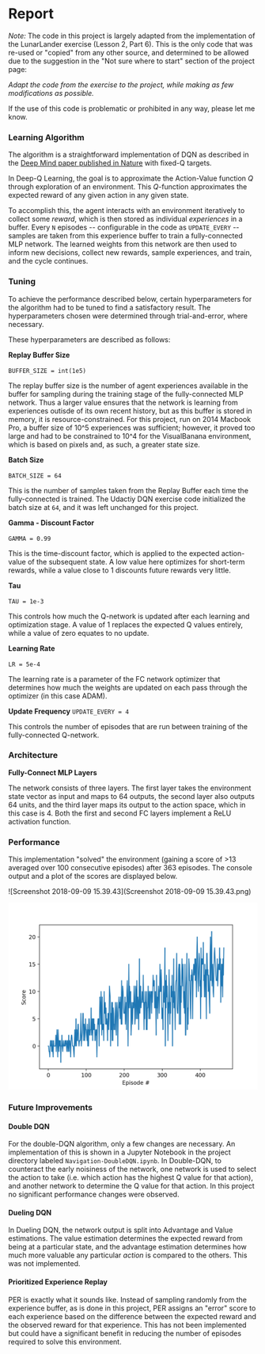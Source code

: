# Report

_Note:_ The code in this project is largely adapted from the implementation of the LunarLander exercise (Lesson 2, Part 6).  This is the only code that was re-used or "copied" from any other source, and determined to be allowed due to the suggestion in the "Not sure where to start" section of the project page:

_Adapt the code from the exercise to the project, while making as few modifications as possible._

If the use of this code is problematic or prohibited in any way, please let me know.

### Learning Algorithm

The algorithm is a straightforward implementation of DQN as described in the [Deep Mind paper published in Nature](https://storage.googleapis.com/deepmind-media/dqn/DQNNaturePaper.pdf) with fixed-Q targets.

In Deep-Q Learning, the goal is to approximate the Action-Value function _Q_ through exploration of an environment.  This _Q_-function approximates the expected reward of any given action in any given state.

To accomplish this, the agent interacts with an environment iteratively to collect some _reward_, which is then stored as individual _experiences_ in a buffer.  Every `N` episodes -- configurable in the code as `UPDATE_EVERY` -- samples are taken from this experience buffer to train a fully-connected MLP network.  The learned weights from this network are then used to inform new decisions, collect new rewards, sample experiences, and train, and the cycle continues.

### Tuning

To achieve the performance described below, certain hyperparameters for the algorithm had to be tuned to find a satisfactory result. The hyperparameters chosen were determined through trial-and-error, where necessary.

These hyperparameters are described as follows:

**Replay Buffer Size**

`BUFFER_SIZE = int(1e5)` 

The replay buffer size is the number of agent experiences available in the buffer for sampling during the training stage of the fully-connected MLP network. Thus a larger value ensures that the network is learning from experiences outisde of its own recent history, but as this buffer is stored in memory, it is resource-constrained.  For this project, run on 2014 Macbook Pro, a buffer size of 10^5 experiences was sufficient; however, it proved too large and had to be constrained to 10^4 for the VisualBanana environment, which is based on pixels and, as such, a greater state size.

**Batch Size**

`BATCH_SIZE = 64`

This is the number of samples taken from the Replay Buffer each time the fully-connected is trained. The Udactiy DQN exercise code initialized the batch size at `64`, and it was left unchanged for this project.

**Gamma - Discount Factor**

`GAMMA = 0.99`

This is the time-discount factor, which is applied to the expected action-value of the subsequent state. A low value here optimizes for short-term rewards, while a value close to 1 discounts future rewards very little.

**Tau**

`TAU = 1e-3`

This controls how much the Q-network is updated after each learning and optimization stage.  A value of 1 replaces the expected Q values entirely, while a value of zero equates to no update.

**Learning Rate**

`LR = 5e-4`

The learning rate is a parameter of the FC network optimizer that determines how much the weights are updated on each pass through the optimizer (in this case ADAM).

**Update Frequency** 
`UPDATE_EVERY = 4`

This controls the number of episodes that are run between training of the fully-connected Q-network.

### Architecture

**Fully-Connect MLP Layers**

The network consists of three layers.  The first layer takes the environment state vector as input and maps to 64 outputs, the second layer also outputs 64 units, and the third layer maps its output to the action space, which in this case is 4. Both the first and second FC layers implement a ReLU activation function.

### Performance

This implementation "solved" the environment (gaining a score of >13 averaged over 100 consecutive episodes) after 363 episodes. The console output and a plot of the scores are displayed below.

![Screenshot 2018-09-09 15.39.43](Screenshot 2018-09-09 15.39.43.png)

![reward plot](reward_plot.png)

### Future Improvements

#### Double DQN

For the double-DQN algorithm, only a few changes are necessary. An implementation of this is shown in a Jupyter Notebook in the project directory labeled `Navigation-DoubleDQN.ipynb`.  In Double-DQN, to counteract the early noisiness of the network, one network is used to select the action to take (i.e. which action has the highest Q value for that action), and another network to determine the Q value for that action.  In this project no significant performance changes were observed.

#### Dueling DQN

In Dueling DQN, the network output is split into Advantage and Value estimations.  The value estimation determines the expected reward from being at a particular state, and the advantage estimation determines how much more valuable any particular _action_ is compared to the others.  This was not implemented.

#### Prioritized Experience Replay

PER is exactly what it sounds like.  Instead of sampling randomly from the experience buffer, as is done in this project, PER assigns an "error" score to each experience based on the difference between the expected reward and the observed reward for that experience. This has not been implemented but could have a significant benefit in reducing the number of episodes required to solve this environment.